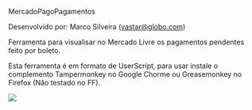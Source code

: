 MercadoPagoPagamentos

Desenvolvido por: Marco Silveira (vastar@globo.com)


Ferramenta para visualisar no Mercado Livre os pagamentos pendentes feito por boleto.

Esta ferramenta é em formato de UserScript, para usar instale o complemento Tampermonkey no Google Chorme ou Greasemonkey no Firefox (Não testado no FF).


![](http://s30.postimg.org/4hd7571zl/mercado_Pago_Pagamentos.png)

